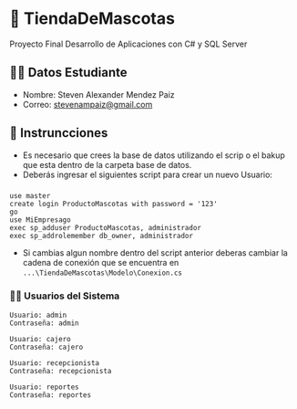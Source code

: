 # 🐹 TiendaDeMascotas
Proyecto Final Desarrollo de Aplicaciones con C# y SQL Server

## 👨‍🎓 Datos Estudiante
- Nombre: Steven Alexander Mendez Paiz
- Correo: stevenampaiz@gmail.com

## 📓 Instruncciones
- Es necesario que crees la base de datos utilizando el scrip o el bakup que esta dentro de la carpeta base de datos.
- Deberás ingresar el siguientes script para crear un nuevo Usuario:

###
	use master
	create login ProductoMascotas with password = '123'
	go
	use MiEmpresago
	exec sp_adduser ProductoMascotas, administrador
	exec sp_addrolemember db_owner, administrador
	
- Si cambias algun nombre dentro del script anterior deberas cambiar la cadena de conexión que se encuentra en `...\TiendaDeMascotas\Modelo\Conexion.cs`

### 👷‍♂️ Usuarios del Sistema
	Usuario: admin
	Contraseña: admin
	
	Usuario: cajero
	Contraseña: cajero
	
	Usuario: recepcionista
	Contraseña: recepcionista
	
	Usuario: reportes
	Contraseña: reportes
